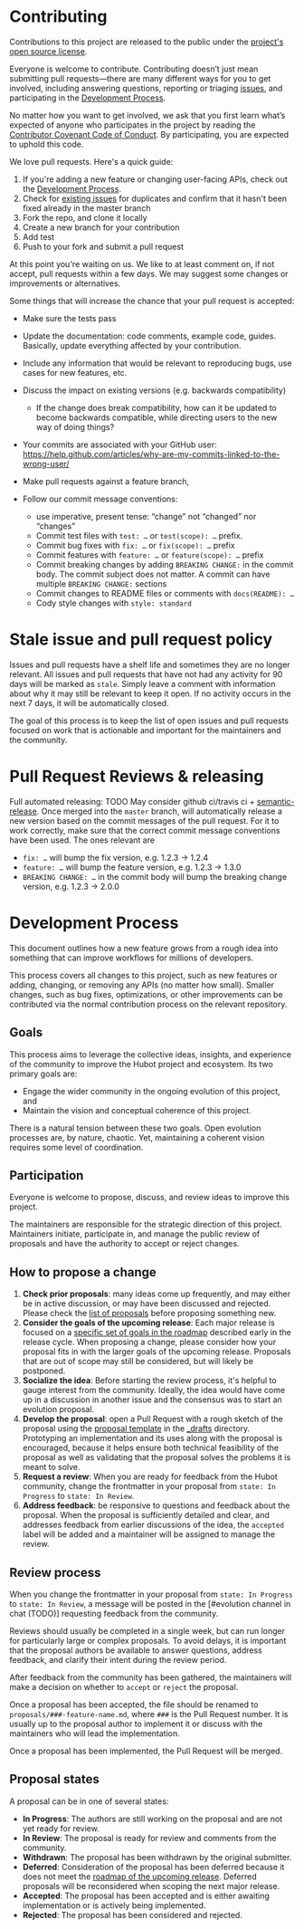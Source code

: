 [issues]: https://github.com/lisy09/kubeflow-playground/issues
[all-proposals]: https://github.com/lisy09/kubeflow-playground/projects/1
[_drafts]: https://github.com/lisy09/kubeflow-playground/new/master/_drafts
[roadmap]: meta/ROADMAP.md
[proposal_template]: meta/proposal_template
[license]: ../LICENSE.md

# Contributing

Contributions to this project are released to the public under the [project's open source license][license].

Everyone is welcome to contribute. Contributing doesn’t just mean submitting pull requests—there are many different ways for you to get involved, including answering questions, reporting or triaging [issues][issues], and participating in the [Development Process](#development-process).

No matter how you want to get involved, we ask that you first learn what’s expected of anyone who participates in the project by reading the [Contributor Covenant Code of Conduct](http://contributor-covenant.org). By participating, you are expected to uphold this code.

We love pull requests. Here's a quick guide:

1. If you're adding a new feature or changing user-facing APIs, check out the [Development Process](#development-process).
2. Check for [existing issues][issues] for duplicates and confirm that it hasn't been fixed already in the master branch
3. Fork the repo, and clone it locally
4. Create a new branch for your contribution
5. Add test
6. Push to your fork and submit a pull request

At this point you're waiting on us. We like to at least comment on, if not
accept, pull requests within a few days. We may suggest some changes or improvements or alternatives.

Some things that will increase the chance that your pull request is accepted:

* Make sure the tests pass
* Update the documentation: code comments, example code, guides. Basically,
  update everything affected by your contribution.
* Include any information that would be relevant to reproducing bugs, use cases for new features, etc.

* Discuss the impact on existing versions (e.g. backwards compatibility)
  * If the change does break compatibility, how can it be updated to become backwards compatible, while directing users to the new way of doing things?
* Your commits are associated with your GitHub user: https://help.github.com/articles/why-are-my-commits-linked-to-the-wrong-user/
* Make pull requests against a feature branch,
* Follow our commit message conventions:
  * use imperative, present tense: “change” not “changed” nor “changes”
  * Commit test files with `test: …` or `test(scope): …` prefix.
  * Commit bug fixes with `fix: …` or `fix(scope): …` prefix
  * Commit features with `feature: …` or `feature(scope): …` prefix
  * Commit breaking changes by adding `BREAKING CHANGE:` in the commit body.
    The commit subject does not matter. A commit can have multiple `BREAKING CHANGE:`
    sections
  * Commit changes to README files or comments with `docs(README): …`
  * Cody style changes with `style: standard`

# Stale issue and pull request policy

Issues and pull requests have a shelf life and sometimes they are no longer relevant. All issues and pull requests that have not had any activity for 90 days will be marked as `stale`. Simply leave a comment with information about why it may still be relevant to keep it open. If no activity occurs in the next 7 days, it will be automatically closed.

The goal of this process is to keep the list of open issues and pull requests focused on work that is actionable and important for the maintainers and the community.

# Pull Request Reviews & releasing

Full automated releasing: TODO
May consider github ci/travis ci + [semantic-release](https://github.com/semantic-release/semantic-release). 
Once merged into the `master` branch, will automatically release a new version based on the commit messages of the pull request. For it to work correctly, make sure that the correct commit message conventions have been used. The ones relevant are

* `fix: …` will bump the fix version, e.g. 1.2.3 → 1.2.4
* `feature: …` will bump the feature version, e.g. 1.2.3 → 1.3.0
* `BREAKING CHANGE: …` in the commit body will bump the breaking change version, e.g. 1.2.3 → 2.0.0

# Development Process

This document outlines how a new feature grows from a rough idea into something that can improve workflows for millions of developers.

This process covers all changes to this project, such as new features or adding, changing, or removing any APIs (no matter how small). Smaller changes, such as bug fixes, optimizations, or other improvements can be contributed via the normal contribution process on the relevant repository.

## Goals

This process aims to leverage the collective ideas, insights, and experience of the community to improve the Hubot project and ecosystem. Its two primary goals are:

* Engage the wider community in the ongoing evolution of this project, and
* Maintain the vision and conceptual coherence of this project.

There is a natural tension between these two goals. Open evolution processes are, by nature, chaotic. Yet, maintaining a coherent vision requires some level of coordination. 

## Participation

Everyone is welcome to propose, discuss, and review ideas to improve this project.

The maintainers are responsible for the strategic direction of this project. Maintainers initiate, participate in, and manage the public review of proposals and have the authority to accept or reject changes.

## How to propose a change

1. **Check prior proposals**: many ideas come up frequently, and may either be in active discussion, or may have been discussed and rejected. Please check the [list of proposals][all-proposals] before proposing something new.
2. **Consider the goals of the upcoming release**: Each major release is focused on a [specific set of goals in the roadmap][roadmap] described early in the release cycle. When proposing a change, please consider how your proposal fits in with the larger goals of the upcoming release. Proposals that are out of scope may still be considered, but will likely be postponed.
3. **Socialize the idea**: Before starting the review process, it's helpful to gauge interest from the community. Ideally, the idea would have come up in a discussion in another issue and the consensus was to start an evolution proposal.
4. **Develop the proposal**: open a Pull Request with a rough sketch of the proposal using the [proposal template][proposal_template] in the [_drafts][_drafts] directory. Prototyping an implementation and its uses along with the proposal is encouraged, because it helps ensure both technical feasibility of the proposal as well as validating that the proposal solves the problems it is meant to solve.
5. **Request a review**: When you are ready for feedback from the Hubot community, change the frontmatter in your proposal from `state: In Progress` to `state: In Review`.
6. **Address feedback**: be responsive to questions and feedback about the proposal. When the proposal is sufficiently detailed and clear, and addresses feedback from earlier discussions of the idea, the `accepted` label will be added and a maintainer will be assigned to manage the review.

## Review process

When you change the frontmatter in your proposal from `state: In Progress` to `state: In Review`, a message will be posted in the [#evolution channel in chat (TODO)] requesting feedback from the community.

Reviews should usually be completed in a single week, but can run longer for particularly large or complex proposals. To avoid delays, it is important that the proposal authors be available to answer questions, address feedback, and clarify their intent during the review period.

After feedback from the community has been gathered, the maintainers will make a decision on whether to `accept` or `reject` the proposal.

Once a proposal has been accepted, the file should be renamed to `proposals/###-feature-name.md`, where `###` is the Pull Request number. It is usually up to the proposal author to implement it or discuss with the maintainers who will lead the implementation.

Once a proposal has been implemented, the Pull Request will be merged.

## Proposal states

A proposal can be in one of several states:

* **In Progress**: The authors are still working on the proposal and are not yet ready for review.
* **In Review**: The proposal is ready for review and comments from the community.
* **Withdrawn**: The proposal has been withdrawn by the original submitter.
* **Deferred**: Consideration of the proposal has been deferred because it does not meet the [roadmap of the upcoming release][roadmap]. Deferred proposals will be reconsidered when scoping the next major release.
* **Accepted**: The proposal has been accepted and is either awaiting implementation or is actively being implemented.
* **Rejected**: The proposal has been considered and rejected.